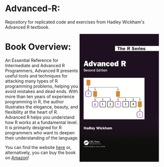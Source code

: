 # Advanced-R:
Repository for replicated code and exercises from Hadley Wickham's Advanced R textbook.

<img src="img/bookcover.png" width="260" height="420" align="right" />

# Book Overview:
An Essential Reference for Intermediate and Advanced R Programmers, Advanced R presents useful tools and techniques for attacking many types of R programming problems, helping you avoid mistakes and dead ends. With more than ten years of experience programming in R, the author illustrates the elegance, beauty, and flexibility at the heart of R. Advanced R helps you understand how R works at a fundamental level. It is primarily designed for R programmers who want to deepen their understanding of the language.

You can find the website [here](https://adv-r.hadley.nz/) or, alternatively, you can buy the book on [Amazon](https://www.amazon.com/Advanced-Second-Chapman-Hall-CRC/dp/0815384572)!